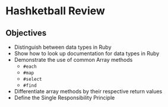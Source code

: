 # Hashketball Review

## Objectives

* Distinguish between data types in Ruby
* Show how to look up documentation for data types in Ruby
* Demonstrate the use of common Array methods
  * `#each`
  * `#map`
  * `#select`
  * `#find`
* Differentiate array methods by their respective return values
* Define the Single Responsibility Principle
